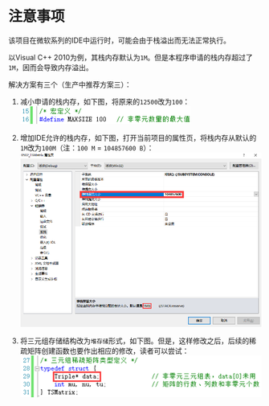 # 注意事项

该项目在微软系列的IDE中运行时，可能会由于栈溢出而无法正常执行。

以Visual C++ 2010为例，其栈内存默认为`1M`。但是本程序申请的栈内存超过了`1M`，因而会导致内存溢出。

解决方案有三个（生产中推荐方案三）：

1. 减小申请的栈内存，如下图，将原来的`12500`改为`100`：
![非零元数量](非零元数量.png)

2. 增加IDE允许的栈内存，如下图，打开当前项目的属性页，将栈内存从默认的`1M`改为`100M`（注：`100 M` = `104857600 B`）：
![堆栈](堆栈.png)

3. 将三元组存储结构改为`堆存储`形式，如下图。但是，这样修改之后，后续的稀疏矩阵创建函数也要作出相应的修改，读者可以尝试：
![三元组](三元组.png)
